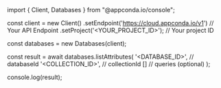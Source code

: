 import { Client, Databases } from "@appconda.io/console";

const client = new Client()
    .setEndpoint('https://cloud.appconda.io/v1') // Your API Endpoint
    .setProject('<YOUR_PROJECT_ID>'); // Your project ID

const databases = new Databases(client);

const result = await databases.listAttributes(
    '<DATABASE_ID>', // databaseId
    '<COLLECTION_ID>', // collectionId
    [] // queries (optional)
);

console.log(result);

